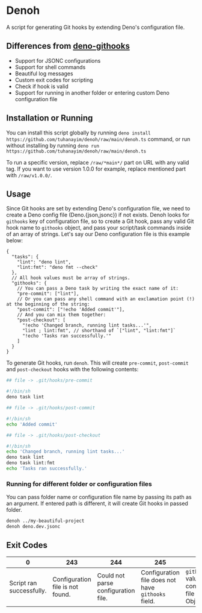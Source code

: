 # Denoh

A script for generating Git hooks by extending Deno's configuration file.

## Differences from [deno-githooks](https://github.com/deco-cx/deno-githooks)

- Support for JSONC configurations
- Support for shell commands
- Beautiful log messages
- Custom exit codes for scripting
- Check if hook is valid
- Support for running in another folder or entering custom Deno configuration file

## Installation or Running

You can install this script globally by running `deno install https://github.com/tuhanayim/denoh/raw/main/denoh.ts` command, or run without installing by running `deno run https://github.com/tuhanayim/denoh/raw/main/denoh.ts`

To run a specific version, replace `/raw/*main*/` part on URL with any valid tag. If you want to use version 1.0.0 for example, replace mentioned part with `/raw/v1.0.0/`.

## Usage

Since Git hooks are set by extending Deno's configuration file, we need to create a Deno config file (Deno.{json,jsonc}) if not exists. Denoh looks for `githooks` key of configuration file, so to create a Git hook, pass any valid Git hook name to `githooks` object, and pass your script/task commands inside of an array of strings. Let's say our Deno configuration file is this example below:

```jsonc
{
  "tasks": {
    "lint": "deno lint",
    "lint:fmt": "deno fmt --check"
  },
  // All hook values must be array of strings.
  "githooks": {
    // You can pass a Deno task by writing the exact name of it:
    "pre-commit": ["lint"],
    // Or you can pass any shell command with an exclamation point (!) at the beginning of the string:
    "post-commit": ["!echo 'Added commit'"],
    // And you can mix them together:
    "post-checkout": [
      "!echo 'Changed branch, running lint tasks...'",
      "lint ; lint:fmt", // shorthand of `["lint", "lint:fmt"]`
      "!echo 'Tasks ran successfully.'"
    ]
  }
}
```

To generate Git hooks, run `denoh`. This will create `pre-commit`, `post-commit` and `post-checkout` hooks with the following contents:

```sh
## file -> .git/hooks/pre-commit

#!/bin/sh
deno task lint

## file -> .git/hooks/post-commit

#!/bin/sh
echo 'Added commit'

## file -> .git/hooks/post-checkout

#!/bin/sh
echo 'Changed branch, running lint tasks...'
deno task lint
deno task lint:fmt
echo 'Tasks ran successfully.'
```

### Running for different folder or configuration files

You can pass folder name or configuration file name by passing its path as an argument. If entered path is different, it will create Git hooks in passed folder.

```sh
denoh ../my-beautiful-project
denoh deno.dev.jsonc
```

## Exit Codes

| 0                        | 243                              | 244                                 | 245                                                | 246                                                      | 247              | 248                                   | 255            |
| ------------------------ | -------------------------------- | ----------------------------------- | -------------------------------------------------- | -------------------------------------------------------- | ---------------- | ------------------------------------- | -------------- |
| Script ran successfully. | Configuration file is not found. | Could not parse configuration file. | Configuration file does not have `githooks` field. | `githooks` value on configuration file is not an Object. | No hook created. | Entered path is not a Git repository. | Unknown error. |
